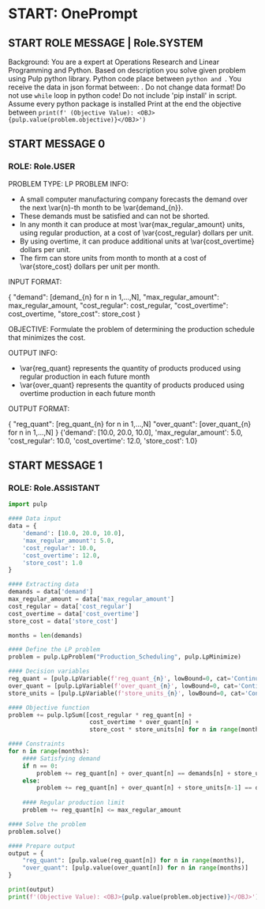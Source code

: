 # START: OnePrompt 
## START ROLE MESSAGE | Role.SYSTEM 
Background: You are a expert at Operations Research and Linear Programming and Python. Based on description you solve given problem using Pulp python library. Python code place between ```python and ```. You receive the data in json format between: <DATA></DATA>. Do not change data format! Do not use `while` loop in python code! Do not include 'pip install' in script. Assume every python package is installed Print at the end the objective between <OBJ></OBJ> `print(f' (Objective Value): <OBJ>{pulp.value(problem.objective)}</OBJ>')`  
## START MESSAGE 0 
### ROLE: Role.USER
<DESCRIPTION>
PROBLEM TYPE: LP
PROBLEM INFO:

- A small computer manufacturing company forecasts the demand over the next \var{n}-th month to be \var{demand_{n}}.
- These demands must be satisfied and can not be shorted.
- In any month it can produce at most \var{max_regular_amount} units, using regular production, at a cost of \var{cost_regular} dollars per unit. 
- By using overtime, it can produce additional units at \var{cost_overtime} dollars per unit. 
- The firm can store units from month to month at a cost of \var{store_cost} dollars per unit per month. 

INPUT FORMAT:

{
	"demand": [demand_{n} for n in 1,...,N],
	"max_regular_amount": max_regular_amount,
	"cost_regular": cost_regular,
	"cost_overtime": cost_overtime,
	"store_cost": store_cost
}


OBJECTIVE: Formulate the problem of determining the production schedule that minimizes the cost.

OUTPUT INFO:

- \var{reg_quant} represents the quantity of products produced using regular production in each future month
- \var{over_quant} represents the quantity of products produced using overtime production in each future month

OUTPUT FORMAT:

{
	"reg_quant": [reg_quant_{n} for n in 1,...,N]
	"over_quant": [over_quant_{n} for n in 1,...,N]
}
</DESCRIPTION>
<DATA>
{'demand': [10.0, 20.0, 10.0], 'max_regular_amount': 5.0, 'cost_regular': 10.0, 'cost_overtime': 12.0, 'store_cost': 1.0}</DATA>


## START MESSAGE 1 
### ROLE: Role.ASSISTANT
```python
import pulp

#### Data input
data = {
    'demand': [10.0, 20.0, 10.0],
    'max_regular_amount': 5.0,
    'cost_regular': 10.0,
    'cost_overtime': 12.0,
    'store_cost': 1.0
}

#### Extracting data
demands = data['demand']
max_regular_amount = data['max_regular_amount']
cost_regular = data['cost_regular']
cost_overtime = data['cost_overtime']
store_cost = data['store_cost']

months = len(demands)

#### Define the LP problem
problem = pulp.LpProblem("Production_Scheduling", pulp.LpMinimize)

#### Decision variables
reg_quant = [pulp.LpVariable(f'reg_quant_{n}', lowBound=0, cat='Continuous') for n in range(months)]
over_quant = [pulp.LpVariable(f'over_quant_{n}', lowBound=0, cat='Continuous') for n in range(months)]
store_units = [pulp.LpVariable(f'store_units_{n}', lowBound=0, cat='Continuous') for n in range(months)]

#### Objective function
problem += pulp.lpSum([cost_regular * reg_quant[n] + 
                       cost_overtime * over_quant[n] + 
                       store_cost * store_units[n] for n in range(months)])

#### Constraints
for n in range(months):
    #### Satisfying demand
    if n == 0:
        problem += reg_quant[n] + over_quant[n] == demands[n] + store_units[n]
    else:
        problem += reg_quant[n] + over_quant[n] + store_units[n-1] == demands[n] + store_units[n]
    
    #### Regular production limit
    problem += reg_quant[n] <= max_regular_amount

#### Solve the problem
problem.solve()

#### Prepare output
output = {
    "reg_quant": [pulp.value(reg_quant[n]) for n in range(months)],
    "over_quant": [pulp.value(over_quant[n]) for n in range(months)]
}

print(output)
print(f'(Objective Value): <OBJ>{pulp.value(problem.objective)}</OBJ>')
```

